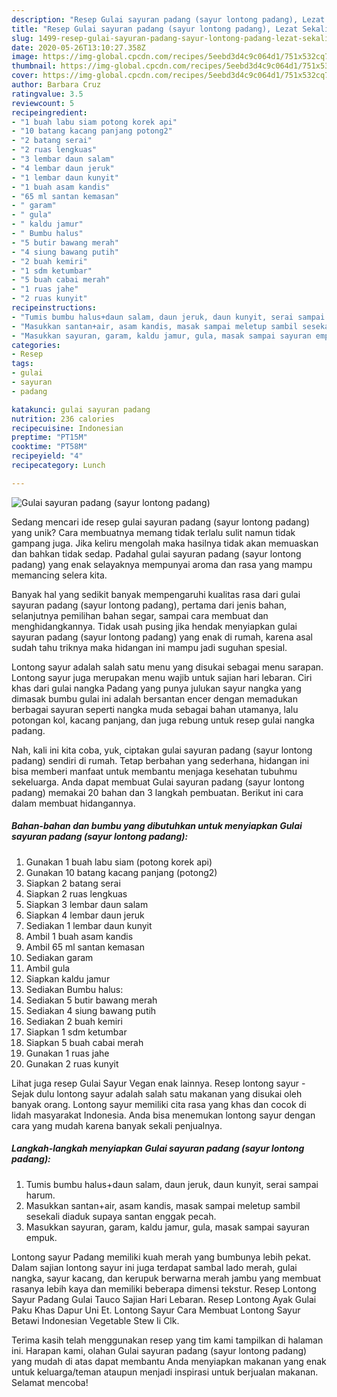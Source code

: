 ```yaml
---
description: "Resep Gulai sayuran padang (sayur lontong padang), Lezat Sekali"
title: "Resep Gulai sayuran padang (sayur lontong padang), Lezat Sekali"
slug: 1499-resep-gulai-sayuran-padang-sayur-lontong-padang-lezat-sekali
date: 2020-05-26T13:10:27.358Z
image: https://img-global.cpcdn.com/recipes/5eebd3d4c9c064d1/751x532cq70/gulai-sayuran-padang-sayur-lontong-padang-foto-resep-utama.jpg
thumbnail: https://img-global.cpcdn.com/recipes/5eebd3d4c9c064d1/751x532cq70/gulai-sayuran-padang-sayur-lontong-padang-foto-resep-utama.jpg
cover: https://img-global.cpcdn.com/recipes/5eebd3d4c9c064d1/751x532cq70/gulai-sayuran-padang-sayur-lontong-padang-foto-resep-utama.jpg
author: Barbara Cruz
ratingvalue: 3.5
reviewcount: 5
recipeingredient:
- "1 buah labu siam potong korek api"
- "10 batang kacang panjang potong2"
- "2 batang serai"
- "2 ruas lengkuas"
- "3 lembar daun salam"
- "4 lembar daun jeruk"
- "1 lembar daun kunyit"
- "1 buah asam kandis"
- "65 ml santan kemasan"
- " garam"
- " gula"
- " kaldu jamur"
- " Bumbu halus"
- "5 butir bawang merah"
- "4 siung bawang putih"
- "2 buah kemiri"
- "1 sdm ketumbar"
- "5 buah cabai merah"
- "1 ruas jahe"
- "2 ruas kunyit"
recipeinstructions:
- "Tumis bumbu halus+daun salam, daun jeruk, daun kunyit, serai sampai harum."
- "Masukkan santan+air, asam kandis, masak sampai meletup sambil sesekali diaduk supaya santan enggak pecah."
- "Masukkan sayuran, garam, kaldu jamur, gula, masak sampai sayuran empuk."
categories:
- Resep
tags:
- gulai
- sayuran
- padang

katakunci: gulai sayuran padang 
nutrition: 236 calories
recipecuisine: Indonesian
preptime: "PT15M"
cooktime: "PT58M"
recipeyield: "4"
recipecategory: Lunch

---
```



![Gulai sayuran padang (sayur lontong padang)](https://img-global.cpcdn.com/recipes/5eebd3d4c9c064d1/751x532cq70/gulai-sayuran-padang-sayur-lontong-padang-foto-resep-utama.jpg)

Sedang mencari ide resep gulai sayuran padang (sayur lontong padang) yang unik? Cara membuatnya memang tidak terlalu sulit namun tidak gampang juga. Jika keliru mengolah maka hasilnya tidak akan memuaskan dan bahkan tidak sedap. Padahal gulai sayuran padang (sayur lontong padang) yang enak selayaknya mempunyai aroma dan rasa yang mampu memancing selera kita.

Banyak hal yang sedikit banyak mempengaruhi kualitas rasa dari gulai sayuran padang (sayur lontong padang), pertama dari jenis bahan, selanjutnya pemilihan bahan segar, sampai cara membuat dan menghidangkannya. Tidak usah pusing jika hendak menyiapkan gulai sayuran padang (sayur lontong padang) yang enak di rumah, karena asal sudah tahu triknya maka hidangan ini mampu jadi suguhan spesial.

Lontong sayur adalah salah satu menu yang disukai sebagai menu sarapan. Lontong sayur juga merupakan menu wajib untuk sajian hari lebaran. Ciri khas dari gulai nangka Padang yang punya julukan sayur nangka yang dimasak bumbu gulai ini adalah bersantan encer dengan memadukan berbagai sayuran seperti nangka muda sebagai bahan utamanya, lalu potongan kol, kacang panjang, dan juga rebung untuk resep gulai nangka padang.


Nah, kali ini kita coba, yuk, ciptakan gulai sayuran padang (sayur lontong padang) sendiri di rumah. Tetap berbahan yang sederhana, hidangan ini bisa memberi manfaat untuk membantu menjaga kesehatan tubuhmu sekeluarga. Anda dapat membuat Gulai sayuran padang (sayur lontong padang) memakai 20 bahan dan 3 langkah pembuatan. Berikut ini cara dalam membuat hidangannya.

<!--inarticleads1-->

##### Bahan-bahan dan bumbu yang dibutuhkan untuk menyiapkan Gulai sayuran padang (sayur lontong padang):

1. Gunakan 1 buah labu siam (potong korek api)
1. Gunakan 10 batang kacang panjang (potong2)
1. Siapkan 2 batang serai
1. Siapkan 2 ruas lengkuas
1. Siapkan 3 lembar daun salam
1. Siapkan 4 lembar daun jeruk
1. Sediakan 1 lembar daun kunyit
1. Ambil 1 buah asam kandis
1. Ambil 65 ml santan kemasan
1. Sediakan  garam
1. Ambil  gula
1. Siapkan  kaldu jamur
1. Sediakan  Bumbu halus:
1. Sediakan 5 butir bawang merah
1. Sediakan 4 siung bawang putih
1. Sediakan 2 buah kemiri
1. Siapkan 1 sdm ketumbar
1. Siapkan 5 buah cabai merah
1. Gunakan 1 ruas jahe
1. Gunakan 2 ruas kunyit


Lihat juga resep Gulai Sayur Vegan enak lainnya. Resep lontong sayur - Sejak dulu lontong sayur adalah salah satu makanan yang disukai oleh banyak orang. Lontong sayur memiliki cita rasa yang khas dan cocok di lidah masyarakat Indonesia. Anda bisa menemukan lontong sayur dengan cara yang mudah karena banyak sekali penjualnya. 

<!--inarticleads2-->

##### Langkah-langkah menyiapkan Gulai sayuran padang (sayur lontong padang):

1. Tumis bumbu halus+daun salam, daun jeruk, daun kunyit, serai sampai harum.
1. Masukkan santan+air, asam kandis, masak sampai meletup sambil sesekali diaduk supaya santan enggak pecah.
1. Masukkan sayuran, garam, kaldu jamur, gula, masak sampai sayuran empuk.


Lontong sayur Padang memiliki kuah merah yang bumbunya lebih pekat. Dalam sajian lontong sayur ini juga terdapat sambal lado merah, gulai nangka, sayur kacang, dan kerupuk berwarna merah jambu yang membuat rasanya lebih kaya dan memiliki beberapa dimensi tekstur. Resep Lontong Sayur Padang Gulai Tauco Sajian Hari Lebaran. Resep Lontong Ayak Gulai Paku Khas Dapur Uni Et. Lontong Sayur Cara Membuat Lontong Sayur Betawi Indonesian Vegetable Stew Ii Clk. 

Terima kasih telah menggunakan resep yang tim kami tampilkan di halaman ini. Harapan kami, olahan Gulai sayuran padang (sayur lontong padang) yang mudah di atas dapat membantu Anda menyiapkan makanan yang enak untuk keluarga/teman ataupun menjadi inspirasi untuk berjualan makanan. Selamat mencoba!
